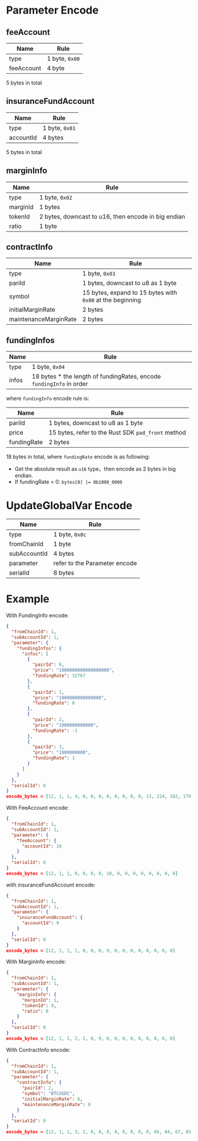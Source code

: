 # Parameter Encode

## feeAccount

| Name         | Rule          |
|--------------|---------------|
| type         | 1 byte, `0x00` |
| feeAccount  | 4 byte        |

5 bytes in total

## insuranceFundAccount

| Name         | Rule                        |
|--------------|-----------------------------|
| type | 1 byte, `0x01` |
| accountId | 4 bytes |

5 bytes in total

## marginInfo

| Name     | Rule                                                |
|----------|-----------------------------------------------------|
| type     | 1 byte, `0x02`                                      |
| marginId | 1 bytes                                             |
| tokenId  | 2 bytes, downcast to u16, then encode in big endian |
| ratio    | 1 byte                                              |

## contractInfo

| Name                  | Rule                                                      |
|-----------------------|-----------------------------------------------------------|
| type                  | 1 byte, `0x03`                                            |
| pariId                | 1 bytes, downcast to u8 as 1 byte                         |
| symbol                | 15 bytes, expand to 15 bytes with `0x00` at the beginning |
| initialMarginRate     | 2 bytes                                                   |
| maintenanceMarginRate | 2 bytes                                                   |

## fundingInfos

| Name        | Rule                                 |
|-------------|--------------------------------------|
| type | 1 byte, `0x04`                        |
|infos | 18 bytes * the length of fundingRates, encode `fundingInfo` in order |

where `fundingInfo` encode rule is:

| Name        | Rule                                               |
|-------------|----------------------------------------------------|
| pariId      | 1 bytes, downcast to u8 as 1 byte                  |
| price       | 15 bytes, refer to the Rust SDK `pad_front` method |
| fundingRate | 2 bytes                                            |

18 bytes in total, where `fundingRate` encode is as following:

* Get the absolute result as `u16` type，then encode as 2 bytes in big endian.
* If fundingRate < 0: `bytes[0] |= 0b1000_0000`

# UpdateGlobalVar Encode

| Name         | Rule                        |
|--------------|-----------------------------|
| type         | 1 byte, `0x0c`              |
| fromChainId  | 1 byte                      |
| subAccountId | 4 bytes                     |
| parameter    | refer to the Parameter encode |
| serialId | 8 bytes                     |

# Example

With FundingInfo encode:

```json
{
  "fromChainId": 1,
  "subAccountId": 1,
  "parameter": {
    "fundingInfos": {
      "infos": [
        {
          "pairId": 0,
          "price": "1000000000000000000",
          "fundingRate": 32767
        },
        {
          "pairId": 1,
          "price": "1000000000000000",
          "fundingRate": 0
        },
        {
          "pairId": 2,
          "price": "1000000000000",
          "fundingRate": -1
        },
        {
          "pairId": 3,
          "price": "1000000000",
          "fundingRate": 1
        }
      ]
    }
  },
  "serialId": 0
}
encode_bytes = [12, 1, 1, 4, 0, 0, 0, 0, 0, 0, 0, 0, 13, 224, 182, 179, 167, 100, 0, 0, 127, 255, 1, 0, 0, 0, 0, 0, 0, 0, 0, 3, 141, 126, 164, 198, 128, 0, 0, 0, 2, 0, 0, 0, 0, 0, 0, 0, 0, 0, 0, 232, 212, 165, 16, 0, 128, 1, 3, 0, 0, 0, 0, 0, 0, 0, 0, 0, 0, 0, 59, 154, 202, 0, 0, 1, 0, 0, 0, 0, 0, 0, 0, 0]
```

With FeeAccount encode:

```json
{
  "fromChainId": 1,
  "subAccountId": 1,
  "parameter": {
    "feeAccount": {
      "accountId": 10
    }
  },
  "serialId": 0
}
encode_bytes = [12, 1, 1, 0, 0, 0, 0, 10, 0, 0, 0, 0, 0, 0, 0, 0]
```

with insuranceFundAccount encode:

```json
{
  "fromChainId": 1,
  "subAccountId": 1,
  "parameter": {
    "insuranceFundAccount": {
      "accountId": 9
    }
  },
  "serialId": 0
}
encode_bytes = [12, 1, 1, 1, 0, 0, 0, 9, 0, 0, 0, 0, 0, 0, 0, 0]
```

With MarginInfo encode:

```json
{
  "fromChainId": 1,
  "subAccountId": 1,
  "parameter": {
    "marginInfo": {
      "marginId": 1,
      "tokenId": 9,
      "ratio": 0
    }
  },
  "serialId": 0
}
encode_bytes = [12, 1, 1, 2, 1, 0, 9, 0, 0, 0, 0, 0, 0, 0, 0, 0]
```

With ContractInfo encode:

```json
{
  "fromChainId": 1,
  "subAccountId": 1,
  "parameter": {
    "contractInfo": {
      "pairId": 2,
      "symbol": "BTCUSDC",
      "initialMarginRate": 6,
      "maintenanceMarginRate": 8
    }
  },
  "serialId": 0
}
encode_bytes = [12, 1, 1, 3, 2, 0, 0, 0, 0, 0, 0, 0, 0, 66, 84, 67, 85, 83, 68, 67, 0, 6, 0, 8, 0, 0, 0, 0, 0, 0, 0, 0]
```
